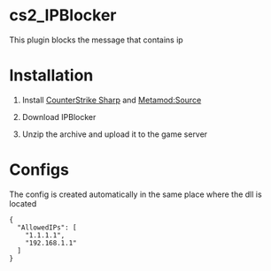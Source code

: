 # cs2_IPBlocker
This plugin blocks the message that contains ip

# Installation
1. Install [CounterStrike Sharp](https://github.com/roflmuffin/CounterStrikeSharp) and [Metamod:Source](https://www.sourcemm.net/downloads.php/?branch=master)

2. Download IPBlocker

3. Unzip the archive and upload it to the game server

# Configs
The config is created automatically in the same place where the dll is located
```
{
  "AllowedIPs": [
    "1.1.1.1",
    "192.168.1.1"
  ]
}
```
